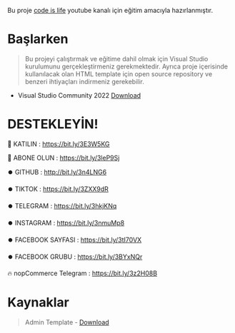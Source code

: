 Bu proje [code is life](https://www.youtube.com/c/codeislifes) youtube kanalı için eğitim amacıyla hazırlanmıştır.

# Başlarken

> Bu projeyi çalıştırmak ve eğitime dahil olmak için Visual Studio kurulumunu gerçekleştirmeniz gerekmektedir. Ayrıca proje içerisinde kullanılacak olan HTML template için open source repository ve benzeri ihtiyaçları indirmeniz gerekebilir.

- Visual Studio Community 2022 [Download](https://visualstudio.microsoft.com/tr/thank-you-downloading-visual-studio/?sku=Community&channel=Release&version=VS2022&source=VSLandingPage&cid=2030&workload=dotnet-dotnetwebcloud&passive=false#dotnet)

# DESTEKLEYİN!

🎁 KATILIN : https://bit.ly/3E3W5KG

🎉 ABONE OLUN :  https://bit.ly/3leP9Sj

⏺️ GITHUB : http://bit.ly/3n4LNG6

⏺️ TIKTOK : https://bit.ly/3ZXX9dR

⏺️ TELEGRAM : https://bit.ly/3hkjKNq

⏺️ INSTAGRAM : https://bit.ly/3nmuMp8

⏺️ FACEBOOK SAYFASI : https://bit.ly/3tI70VX

⏺️ FACEBOOK GRUBU :  https://bit.ly/3BYxNQr

🔥 nopCommerce Telegram : https://bit.ly/3z2H08B

# Kaynaklar

> Admin Template - [Download](https://themeselection.com/item/sneat-free-bootstrap-html-admin-template/)
